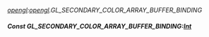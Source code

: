 _[opengl](../../modules/opengl/opengl-module.md):[opengl](../../modules/opengl/opengl-module.md).GL\_SECONDARY\_COLOR\_ARRAY\_BUFFER\_BINDING_
##### Const GL\_SECONDARY\_COLOR\_ARRAY\_BUFFER\_BINDING:[Int](../../modules/wonkey/wonkey-types-int.md)
